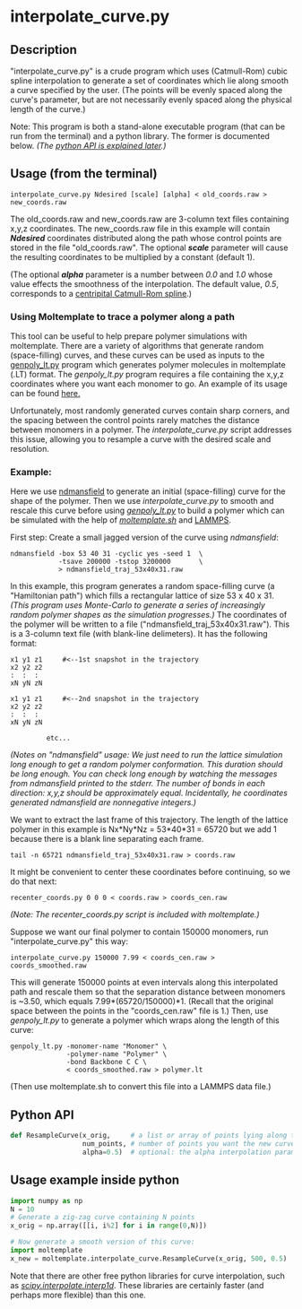 interpolate_curve.py
===========

##  Description

"interpolate_curve.py" is a crude program which uses (Catmull-Rom)
cubic spline interpolation to generate a set of coordinates which
lie along smooth a curve specified by the user.
(The points will be evenly spaced along the curve's parameter,
but are not necessarily evenly spaced along the physical length of the curve.)

Note: This program is both a stand-alone executable program (that can be run
from the terminal) and a python library.  The former is documented below.
*(The [python API is explained later](#Python-API).)*

## Usage (from the terminal)

```
interpolate_curve.py Ndesired [scale] [alpha] < old_coords.raw > new_coords.raw
```

The old_coords.raw and new_coords.raw are 3-column text files containing
x,y,z coordinates.  The new_coords.raw file in this example will contain
***Ndesired*** coordinates distributed along the path whose control points are
stored in the file "old_coords.raw".  The optional ***scale*** parameter will
cause the resulting coordinates to be multiplied by a constant (default 1).

(The optional ***alpha*** parameter is a number between *0.0* and *1.0*
whose value effects the smoothness of the interpolation.  The default value,
*0.5*, corresponds to a
[centripital Catmull-Rom spline](https://en.wikipedia.org/wiki/Centripetal_Catmull%E2%80%93Rom_spline).)


### Using Moltemplate to trace a polymer along a path

This tool can be useful to help prepare polymer simulations with moltemplate.
There are a variety of algorithms that generate random (space-filling)
curves, and these curves can be used as inputs to the 
[genpoly_lt.py](doc_genpoly_lt.md) program which generates
polymer molecules in moltemplate (.LT) format.
The *genpoly_lt.py* program requires a file containing the
x,y,z coordinates where you want each monomer to go.
An example of its usage can be found
[here.](http://moltemplate.org/images/misc/polymers_follow_a_curve.png)

Unfortunately, most randomly generated curves contain sharp corners,
and the spacing between the control points rarely matches the
distance between monomers in a polymer.
The *interpolate_curve.py* script addresses this issue, allowing
you to resample a curve with the desired scale and resolution.


### Example:

Here we use 
[ndmansfield](https://github.com/jewettaij/ndmansfield)
to generate an initial (space-filling) curve for the shape of the polymer.
Then we use *interpolate_curve.py* to smooth and rescale this curve before
using
[*genpoly_lt.py*](https://github.com/jewettaij/moltemplate/blob/master/doc/doc_genpoly_lt.md)
to build a polymer which can be simulated with the help of
[*moltemplate.sh*](https://github.com/jewettaij/moltemplate)
and
[LAMMPS](http://lammps.sandia.gov).

First step: Create a small jagged version of the curve using *ndmansfield*:
```
ndmansfield -box 53 40 31 -cyclic yes -seed 1  \
            -tsave 200000 -tstop 3200000       \
            > ndmansfield_traj_53x40x31.raw
```
In this example, this program generates a random space-filling curve
(a "Hamiltonian path") which fills a rectangular lattice of size 53 x 40 x 31.
*(This program uses Monte-Carlo to generate a series of increasingly random
polymer shapes as the simulation progresses.)*  The coordinates of the polymer
will be written to a file ("ndmansfield_traj_53x40x31.raw").  This is a
3-column text file (with blank-line delimeters).  It has the following format:

```
x1 y1 z1     #<--1st snapshot in the trajectory
x2 y2 z2
:  :  :
xN yN zN

x1 y1 z1     #<--2nd snapshot in the trajectory
x2 y2 z2
:  :  :
xN yN zN
```
             etc...

*(Notes on "ndmansfield" usage:
We just need to run the lattice simulation long enough to get a random
polymer conformation.  This duration should be long enough.  You can check
long enough by watching the messages from ndmansfield printed to the stderr.
The number of bonds in each direction: x,y,z should be approximately equal.
Incidentally, he coordinates generated ndmansfield are nonnegative integers.)*


We want to extract the last frame of this trajectory.  The length of
the lattice polymer in this example is Nx\*Ny\*Nz = 53\*40\*31 = 65720
but we add 1 because there is a blank line separating each frame.
```
tail -n 65721 ndmansfield_traj_53x40x31.raw > coords.raw
```
It might be convenient to center these coordinates before continuing,
so we do that next:
```
recenter_coords.py 0 0 0 < coords.raw > coords_cen.raw
```
*(Note: The recenter_coords.py script is included with moltemplate.)*

Suppose we want our final polymer to contain 150000 monomers,
run "interpolate_curve.py" this way:
```
interpolate_curve.py 150000 7.99 < coords_cen.raw > coords_smoothed.raw
```
This will generate 150000 points at even intervals along this interpolated
path and rescale them so that the separation distance between monomers
is ~3.50, which equals 7.99\*(65720/150000)\*1.  (Recall that the original
space between the points in the "coords_cen.raw" file is 1.)
Then, use *genpoly_lt.py* to generate a polymer which wraps along the length
of this curve:
```
genpoly_lt.py -monomer-name "Monomer" \
              -polymer-name "Polymer" \
              -bond Backbone C C \
              < coords_smoothed.raw > polymer.lt
```
(Then use moltemplate.sh to convert this file into a
 LAMMPS data file.)



## Python API

```python
def ResampleCurve(x_orig,     # a list or array of points lying along the curve
                  num_points, # number of points you want the new curve to have
                  alpha=0.5)  # optional: the alpha interpolation parameter
```

## Usage example inside python

```python
import numpy as np
N = 10
# Generate a zig-zag curve containing N points
x_orig = np.array([[i, i%2] for i in range(0,N)])

# Now generate a smooth version of this curve:
import moltemplate
x_new = moltemplate.interpolate_curve.ResampleCurve(x_orig, 500, 0.5)
```

Note that there are other free python libraries for curve interpolation, such as
[*scipy.interpolate.interp1d*](https://docs.scipy.org/doc/scipy/reference/generated/scipy.interpolate.interp1d.html).
These libraries are certainly faster (and perhaps more flexible) than this one.

